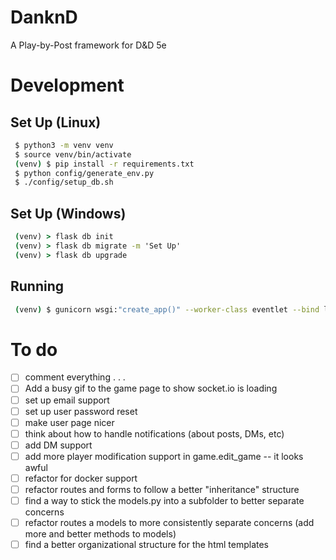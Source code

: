 # DanknD
A Play-by-Post framework for D&amp;D 5e


# Development
## Set Up (Linux)
```bash
 $ python3 -m venv venv
 $ source venv/bin/activate
 (venv) $ pip install -r requirements.txt
 $ python config/generate_env.py
 $ ./config/setup_db.sh
```

## Set Up (Windows)

```cmd
 (venv) > flask db init
 (venv) > flask db migrate -m 'Set Up'
 (venv) > flask db upgrade
```

## Running

```bash
 (venv) $ gunicorn wsgi:"create_app()" --worker-class eventlet --bind localhost:8000
```

# To do
 - [ ] comment everything . . .
 - [ ] Add a busy gif to the game page to show socket.io is loading
 - [ ] set up email support
 - [ ] set up user password reset
 - [ ] make user page nicer
 - [ ] think about how to handle notifications (about posts, DMs, etc)
 - [ ] add DM support
 - [ ] add more player modification support in game.edit_game -- it looks awful
 - [ ] refactor for docker support
 - [ ] refactor routes and forms to follow a better "inheritance" structure
 - [ ] find a way to stick the models.py into a subfolder to better separate concerns
 - [ ] refactor routes a models to more consistently separate concerns (add more and better methods to models)
 - [ ] find a better organizational structure for the html templates
